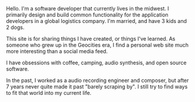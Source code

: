 Hello. I'm a software developer that currently lives in the midwest. I primarily design and build common functionality for the application developers in a global logistics company. I'm married, and have 3 kids and 2 dogs.

This site is for sharing things I have created, or things I've learned. As someone who grew up in the Geocities
era, I find a personal web site much more interesting than a social media feed.

I have obsessions with coffee, camping, audio synthesis, and open source software.

In the past, I worked as a audio recording engineer and composer, but after 7 years never quite made it past "barely scraping by". I still try to find ways to fit that world into my current life.